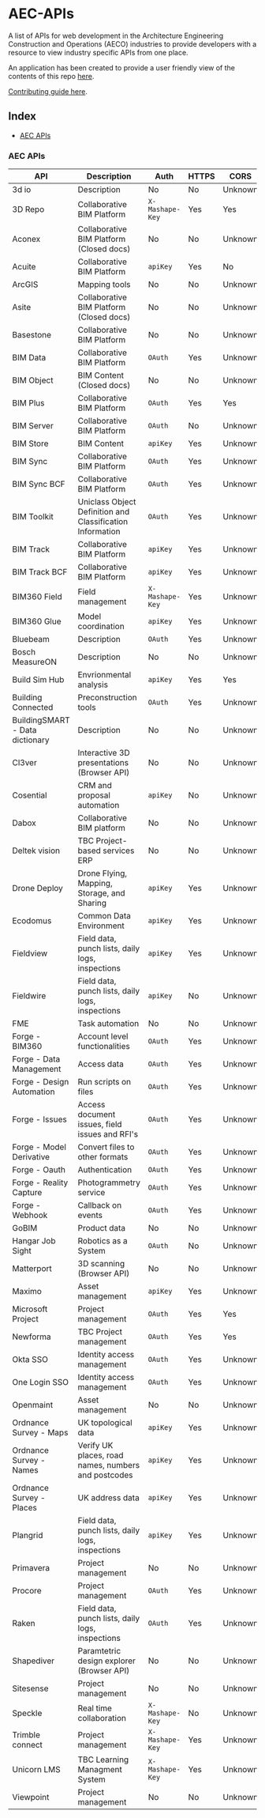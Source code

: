 # AEC-APIs
A list of APIs for web development in the Architecture Engineering Construction and Operations (AECO) industries to provide developers with a resource to view industry specific APIs from one place. 

An application has been created to provide a user friendly view of the contents of this repo [here](http://aec-apis-app.user.project.bimlauncher.com/).

[Contributing guide here](CONTRIBUTING.md).

## Index

* [AEC APIs](#aec-apis)

### AEC APIs
API | Description | Auth | HTTPS | CORS | Link |
|---|---|---|---|---|---|
| 3d io | Description | No | No | Unknown | [Go!](https://3d.io/docs/api/1) |
| 3D Repo | Collaborative BIM Platform | `X-Mashape-Key` | Yes | Yes | [Go!](https://3drepo.github.io/3drepo.io) |
| Aconex | Collaborative BIM Platform (Closed docs) | No | No | Unknown | [Go!](https://help.aconex.com/aconex/aconex-api) |
| Acuite | Collaborative BIM Platform | `apiKey` | Yes | No | [Go!](https://api.acuite.co.nz/swagger/ui/index) |
| ArcGIS | Mapping tools | No | No | Unknown | [Go!](https://developers.arcgis.com/web-api) |
| Asite | Collaborative BIM Platform (Closed docs) | No | No | Unknown | [Go!](https://upload.asite.com/dmshelp/About_API.htm) |
| Basestone | Collaborative BIM Platform | No | No | Unknown | [Go!](https://api.basestone.io/api/v1) |
| BIM Data | Collaborative BIM Platform | `OAuth` | Yes | Unknown | [Go!](https://api.bimdata.io/api/doc) |
| BIM Object | BIM Content (Closed docs) | No | No | Unknown | [Go!](https://developer.bimobject.com) |
| BIM Plus | Collaborative BIM Platform | `OAuth` | Yes | Yes | [Go!](https://doc.bimplus.net/display/bimpluspublic/Introduction) |
| BIM Server | Collaborative BIM Platform | `OAuth` | No | Unknown | [Go!](https://github.com/opensourceBIM/BIMserver/wiki/JSON-API) |
| BIM Store | BIM Content | `apiKey` | Yes | Unknown | [Go!](http://developer.bimstore.co.uk) |
| BIM Sync | Collaborative BIM Platform | `OAuth` | Yes | Unknown | [Go!](https://home.bimsync.com/api#rest-API) |
| BIM Sync BCF | Collaborative BIM Platform | `OAuth` | Yes | Unknown | [Go!](https://bimsync.com/developers/reference/bcf/beta) |
| BIM Toolkit | Uniclass Object Definition and Classification Information | `OAuth` | Yes | Unknown | [Go!](https://toolkit-api.thenbs.com) |
| BIM Track | Collaborative BIM Platform | `apiKey` | Yes | Unknown | [Go!](https://api.bimtrackbeta.co/swagger/index#!/File/File_File_CreateCommentImage) |
| BIM Track BCF | Collaborative BIM Platform | `apiKey` | Yes | Unknown | [Go!](https://bcfrestapi.bimtrackbeta.co/swagger/index#!/Project/Project_GetProjects) |
| BIM360 Field | Field management | `X-Mashape-Key` | Yes | Unknown | [Go!](https://bim360field.autodesk.com/apidoc/index.html) |
| BIM360 Glue | Model coordination | `apiKey` | Yes | Unknown | [Go!](https://b4.autodesk.com/api/doc/doc_api.shtml) |
| Bluebeam | Description | `OAuth` | Yes | Unknown | [Go!](https://developers.bluebeam.com/articles/getting-started) |
| Bosch MeasureON | Description | No | No | Unknown | [Go!](https://developer.bosch.com) |
| Build Sim Hub | Envrionmental analysis | `apiKey` | Yes | Yes | [Go!](https://raw.githubusercontent.com/weilix88/buildsimhub_python_api/master/bsh_openapi.yaml) |
| Building Connected | Preconstruction tools | `OAuth` | Yes | Unknown | [Go!](https://app.buildingconnected.com/docs/#introduction) |
| BuildingSMART - Data dictionary | Description | No | No | Unknown | [Go!](http://bsdd.buildingsmart.org/docs) |
| Cl3ver | Interactive 3D presentations (Browser API) | No | No | Unknown | [Go!](https://www.cl3ver.com/developers-api) |
| Cosential | CRM and proposal automation | `apiKey` | No | Unknown | [Go!](https://compass.cosential.com) |
| Dabox | Collaborative BIM platform | No | No | Unknown | [Go!](https://github.com/remyla/damas-core) |
| Deltek vision | TBC Project-based services ERP | No | No | Unknown | [Go!](https://dsm.deltek.com/DeltekSoftwareManagerWebServices/downloadFile.ashx?documentid=E35B0BE0-8DEA-4B64-95D7-E56E43261325) |
| Drone Deploy | Drone Flying, Mapping, Storage, and Sharing | `apiKey` | Yes | Unknown | [Go!](https://support.dronedeploy.com/docs/data-api-access) |
| Ecodomus | Common Data Environment | `apiKey` | Yes | Unknown | [Go!](http://ecodomus.com/products/bim-api/) |
| Fieldview | Field data, punch lists, daily logs, inspections | `apiKey` | Yes | Unknown | [Go!](http://mcsforum.info/wiki/index.php?title=Field_View_API_Documentation) |
| Fieldwire | Field data, punch lists, daily logs, inspections | `apiKey` | No | Unknown | [Go!](http://apidocs.fieldwire.net) |
| FME | Task automation | No | No | Unknown | [Go!](https://docs.safe.com/fme/html/FME_REST/apidoc/v3/index.html) |
| Forge - BIM360 | Account level functionalities | `OAuth` | Yes | Unknown | [Go!](https://developer.autodesk.com/en/docs/bim360/v1) |
| Forge - Data Management | Access data | `OAuth` | Yes | Unknown | [Go!](https://developer.autodesk.com/en/docs/data/v2/overview) |
| Forge - Design Automation | Run scripts on files | `OAuth` | Yes | Unknown | [Go!](https://developer.autodesk.com/en/docs/design-automation/v2/overview) |
| Forge - Issues | Access document issues, field issues and RFI's | `OAuth` | Yes | Unknown | [Go!](https://developer.autodesk.com/en/docs/issues/v1/overview/) |
| Forge - Model Derivative | Convert files to other formats | `OAuth` | Yes | Unknown | [Go!](https://developer.autodesk.com/en/docs/model-derivative/v2/overview) |
| Forge - Oauth | Authentication | `OAuth` | Yes | Unknown | [Go!](https://developer.autodesk.com/en/docs/oauth/v2/overview) |
| Forge - Reality Capture | Photogrammetry service | `OAuth` | Yes | Unknown | [Go!](https://developer.autodesk.com/en/docs/reality-capture/v1/overview) |
| Forge - Webhook | Callback on events | `OAuth` | Yes | Unknown | [Go!](https://developer.autodesk.com/en/docs/webhooks/v1/overview/basics) |
| GoBIM | Product data | No | No | Unknown | [Go!](http://gobim.com/api) |
| Hangar Job Sight | Robotics as a System | `OAuth` | No | Unknown | [Go!](https://hangar.com/developer) |
| Matterport | 3D scanning (Browser API) | No | No | Unknown | [Go!](https://matterport.github.io/showcase-sdk/docs/) |
| Maximo | Asset management | `apiKey` | Yes | Unknown | [Go!](https://www.ibm.com/developerworks/community/wikis/home?lang=en#!/wiki/IBM%20Maximo%20Asset%20Management/page/Maximo%20JSON%20API) |
| Microsoft Project | Project management | `OAuth` | Yes | Yes | [Go!](https://msdn.microsoft.com/en-us/library/office/jj712612.aspx) |
| Newforma | TBC Project management | `OAuth` | Yes | Yes | [Go!](http://help.newforma.com/Newforma_Project_Center_Eleventh_Edition/desktop/Overviews/Info_Exchange_Overview.htm?rhsearch=api&rhsyns=%20) |
| Okta SSO | Identity access management | `OAuth` | Yes | Unknown | [Go!](https://developer.okta.com/documentation) |
| One Login SSO | Identity access management | `OAuth` | Yes | Unknown | [Go!](https://developers.onelogin.com) |
| Openmaint | Asset management | No | No | Unknown | [Go!](http://www.cmdbuild.org/file/manuali/webservice-manual-in-english) |
| Ordnance Survey - Maps | UK topological data | `apiKey` | Yes | Unknown | [Go!](https://apidocs.os.uk/docs/os-maps-overview) |
| Ordnance Survey - Names | Verify UK places, road names, numbers and postcodes | `apiKey` | Yes | Unknown | [Go!](https://apidocs.os.uk/docs/os-names-overview) |
| Ordnance Survey - Places | UK address data | `apiKey` | Yes | Unknown | [Go!](https://apidocs.os.uk/docs/os-places-overview) |
| Plangrid | Field data, punch lists, daily logs, inspections | `apiKey` | Yes | Unknown | [Go!](https://developer.plangrid.com/docs) |
| Primavera | Project management | No | No | Unknown | [Go!](https://docs.oracle.com/cd/E16281_01/Technical_Documentation/Integration_API/ProgrammerReference.html) |
| Procore | Project management | `OAuth` | Yes | Unknown | [Go!](https://developers.procore.com/documentation/introduction) |
| Raken | Field data, punch lists, daily logs, inspections | `OAuth` | Yes | Unknown | [Go!](https://stage.rakenapp.com/developer-api-docs) |
| Shapediver | Paramtetric design explorer (Browser API) | No | No | Unknown | [Go!](https://shapediver.com/api) |
| Sitesense | Project management | No | No | Unknown | [Go!](https://www.intelliwavetechnologies.com/sitesense-developer-api) |
| Speckle | Real time collaboration | `X-Mashape-Key` | No | Unknown | [Go!](https://github.com/speckleworks/SpeckleSpecs) |
| Trimble connect | Project management | `X-Mashape-Key` | Yes | Unknown | [Go!](https://app.connect.trimble.com/tc/static/apidoc.html) |
| Unicorn LMS | TBC Learning Managment System | `X-Mashape-Key` | Yes | Unknown | [Go!](https://xapi.com/docs-downloads/) |
| Viewpoint | Project management | No | No | Unknown | [Go!](https://vfpdocs.viewpoint.com/VfP_topics_user/c_developer_doc.html) |

